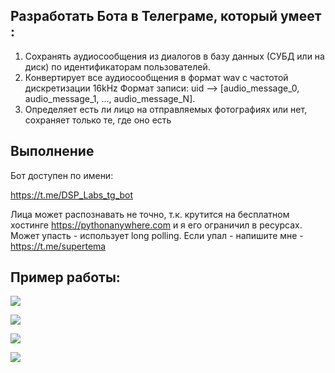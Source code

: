 ## Разработать Бота в Телеграме, который умеет :

1. Сохранять аудиосообщения из диалогов в базу данных (СУБД или на диск) по идентификаторам пользователей.
2. Конвертирует все аудиосообщения в формат wav с частотой дискретизации 16kHz
Формат записи: uid —> [audio_message_0, audio_message_1, ..., audio_message_N].
3. Определяет есть ли лицо на отправляемых фотографиях или нет, сохраняет только те, где оно есть


## Выполнение

Бот доступен по имени:

https://t.me/DSP_Labs_tg_bot

Лица может распознавать не точно, т.к. крутится на бесплатном хостинге https://pythonanywhere.com и я его ограничил в ресурсах. 
Может упасть - использует long polling.
Если упал - напишите мне - https://t.me/supertema

## Пример работы:

![](http://dl3.joxi.net/drive/2020/02/18/0013/2779/875227/27/c303827535.jpg)


![](http://dl3.joxi.net/drive/2020/02/18/0013/2779/875227/27/ae31415571.jpg)


![](http://dl3.joxi.net/drive/2020/02/18/0013/2779/875227/27/6f33572467.jpg)


![](http://dl3.joxi.net/drive/2020/02/18/0013/2779/875227/27/b8b0cca37c.jpg)
